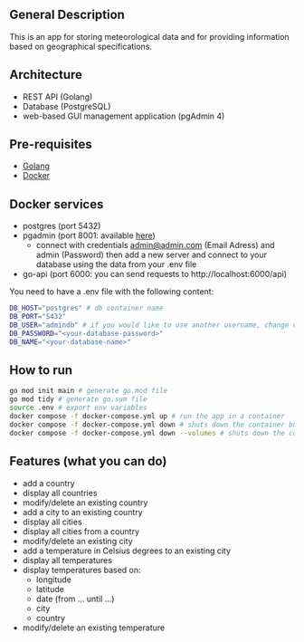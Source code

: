 ## General Description
This is an app for storing meteorological data and for providing information based on geographical specifications.

## Architecture
- REST API (Golang)
- Database (PostgreSQL)
- web-based GUI management application (pgAdmin 4)

## Pre-requisites
-   [Golang](https://golang.org/dl/)
-   [Docker](https://docs.docker.com/engine/install/)

## Docker services
- postgres (port 5432)
- pgadmin (port 8001: available [here](http://localhost:8001/))
    - connect with credentials admin@admin.com (Email Adress) and admin (Password) then add a new server and connect to your database using the data from your .env file
- go-api (port 6000: you can send requests to http://localhost:6000/api)

You need to have a .env file with the following content:
```bash
DB_HOST="postgres" # db container name
DB_PORT="5432"
DB_USER="admindb" # if you would like to use another username, change ownership related statements in ./init_scripts/create_database.sh
DB_PASSWORD="<your-database-password>"
DB_NAME="<your-database-name>"
```

## How to run

```bash
go mod init main # generate go.mod file
go mod tidy # generate go.sum file
source .env # export env variables
docker compose -f docker-compose.yml up # run the app in a container
docker compose -f docker-compose.yml down # shuts down the container but keeps the volumes
docker compose -f docker-compose.yml down --volumes # shuts down the container and deletes the volumes (the database will be empty)
```

## Features (what you can do)
- add a country
- display all countries
- modify/delete an existing country
- add a city to an existing country
- display all cities
- display all cities from a country
- modify/delete an existing city
- add a temperature in Celsius degrees to an existing city
- display all temperatures
- display temperatures based on:
    - longitude
    - latitude
    - date (from ... until ...)
    - city
    - country
- modify/delete an existing temperature
